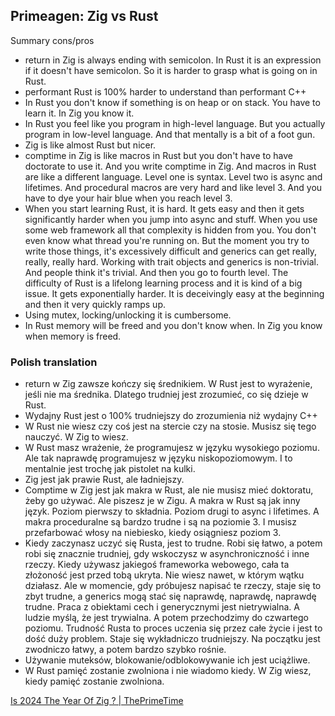 ## Primeagen: Zig vs Rust

Summary cons/pros

- return in Zig is always ending with semicolon. In Rust it is an expression if it doesn't have semicolon. So it is harder to grasp what is going on in Rust.
- performant Rust is 100% harder to understand than performant C++
- In Rust you don't know if something is on heap or on stack. You have to learn it. In Zig you know it.
- In Rust you feel like you program in high-level language. But you actually program in low-level language. And that mentally is a bit of a foot gun.
- Zig is like almost Rust but nicer.
- comptime in Zig is like macros in Rust but you don't have to have doctorate to use it. And you write comptime in Zig. And macros in Rust are like a different language. Level one is syntax. Level two is async and lifetimes. And procedural macros are very hard and like level 3. And you have to dye your hair blue when you reach level 3.
- When you start learning Rust, it is hard. It gets easy and then it gets significantly harder when you jump into async and stuff. When you use some web framework all that complexity is hidden from you. You don't even know what thread you're running on. But the moment you try to write those things, it's excessively difficult and generics can get really, really, really hard. Working with trait objects and generics is non-trivial. And people think it's trivial. And then you go to fourth level. The difficulty of Rust is a lifelong learning process and it is kind of a big issue. It gets exponentially harder. It is deceivingly easy at the beginning and then it very quickly ramps up.
- Using mutex, locking/unlocking it is cumbersome.
- In Rust memory will be freed and you don't know when. In Zig you know when memory is freed.

### Polish translation

- return w Zig zawsze kończy się średnikiem. W Rust jest to wyrażenie, jeśli nie ma średnika. Dlatego trudniej jest zrozumieć, co się dzieje w Rust.
- Wydajny Rust jest o 100% trudniejszy do zrozumienia niż wydajny C++
- W Rust nie wiesz czy coś jest na stercie czy na stosie. Musisz się tego nauczyć. W Zig to wiesz.
- W Rust masz wrażenie, że programujesz w języku wysokiego poziomu. Ale tak naprawdę programujesz w języku niskopoziomowym. I to mentalnie jest trochę jak pistolet na kulki.
- Zig jest jak prawie Rust, ale ładniejszy.
- Comptime w Zig jest jak makra w Rust, ale nie musisz mieć doktoratu, żeby go używać. Ale piszesz je w Zigu. A makra w Rust są jak inny język. Poziom pierwszy to składnia. Poziom drugi to async i lifetimes. A makra proceduralne są bardzo trudne i są na poziomie 3. I musisz przefarbować włosy na niebiesko, kiedy osiągniesz poziom 3.
- Kiedy zaczynasz uczyć się Rusta, jest to trudne. Robi się łatwo, a potem robi się znacznie trudniej, gdy wskoczysz w asynchroniczność i inne rzeczy. Kiedy używasz jakiegoś frameworka webowego, cała ta złożoność jest przed tobą ukryta. Nie wiesz nawet, w którym wątku działasz. Ale w momencie, gdy próbujesz napisać te rzeczy, staje się to zbyt trudne, a generics mogą stać się naprawdę, naprawdę, naprawdę trudne. Praca z obiektami cech i generycznymi jest nietrywialna. A ludzie myślą, że jest trywialna. A potem przechodzimy do czwartego poziomu. Trudność Rusta to proces uczenia się przez całe życie i jest to dość duży problem. Staje się wykładniczo trudniejszy. Na początku jest zwodniczo łatwy, a potem bardzo szybko rośnie.
- Używanie muteksów, blokowanie/odblokowywanie ich jest uciążliwe.
- W Rust pamięć zostanie zwolniona i nie wiadomo kiedy. W Zig wiesz, kiedy pamięć zostanie zwolniona.

[Is 2024 The Year Of Zig ? | ThePrimeTime](https://youtu.be/DucriSA8ukw)
